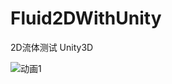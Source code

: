 # Fluid2DWithUnity
2D流体测试 Unity3D

![动画1](https://github.com/yangpei1010110/Fluid2DWithUnity/assets/28611200/258b72a8-32ec-4451-9c02-df8d5b429bb8)
